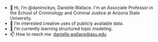 - 👋 Hi, I’m @danirockyo, Danielle Wallace. I'm an Associate Professor in the School of Criminology and Criminal Justice at Arizona State University.
- 👀 I’m interested creative uses of publicly available data.
- 🌱 I’m currently learning structured topic modeling.
- 📫 How to reach me: danielle.wallace@asu.edu

<!---
danirockyo/danirockyo is a ✨ special ✨ repository because its `README.md` (this file) appears on your GitHub profile.
You can click the Preview link to take a look at your changes.
--->
